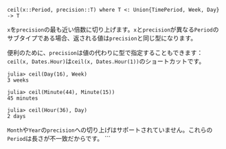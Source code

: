 ```
ceil(x::Period, precision::T) where T <: Union{TimePeriod, Week, Day} -> T
```

`x`を`precision`の最も近い倍数に切り上げます。`x`と`precision`が異なる`Period`のサブタイプである場合、返される値は`precision`と同じ型になります。

便利のために、`precision`は値の代わりに型で指定することもできます：`ceil(x, Dates.Hour)`は`ceil(x, Dates.Hour(1))`のショートカットです。

```jldoctest
julia> ceil(Day(16), Week)
3 weeks

julia> ceil(Minute(44), Minute(15))
45 minutes

julia> ceil(Hour(36), Day)
2 days
```

`Month`や`Year`の`precision`への切り上げはサポートされていません。これらの`Period`は長さが不一致だからです。 ```
